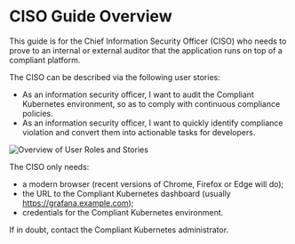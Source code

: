 # CISO Guide Overview

This guide is for the Chief Information Security Officer (CISO) who needs to prove to an internal or external auditor that the application runs on top of a compliant platform.

The CISO can be described via the following user stories:

* As an information security officer, I want to audit the Compliant Kubernetes environment, so as to comply with continuous compliance policies.
* As an information security officer, I want to quickly identify compliance violation and convert them into actionable tasks for developers.

![Overview of User Roles and Stories](../img/user-overview.png)

The CISO only needs:

* a modern browser (recent versions of Chrome, Firefox or Edge will do);
* the URL to the Compliant Kubernetes dashboard (usually https://grafana.example.com);
* credentials for the Compliant Kubernetes environment.

If in doubt, contact the Compliant Kubernetes administrator.
